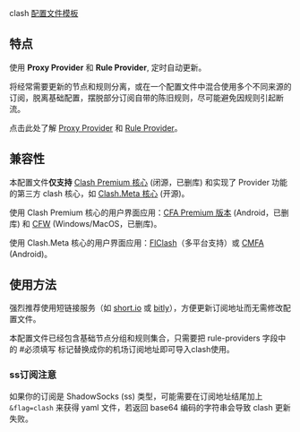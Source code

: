 clash [配置文件模板](https://github.com/QieSen/ConfigTemplateForClash/blob/main/config.yaml)

## 特点

使用 **Proxy Provider** 和 **Rule Provider**, 定时自动更新。

将经常需要更新的节点和规则分离，或在一个配置文件中混合使用多个不同来源的订阅，脱离基础配置，摆脱部分订阅自带的陈旧规则，尽可能避免因规则引起断流。

点击此处了解 [Proxy Provider](https://clash.wiki/configuration/outbound.html#proxy-providers-代理集) 和 [Rule Provider](https://clash.wiki/premium/rule-providers.html)。

## 兼容性

本配置文件**仅支持** [Clash Premium 核心](https://github.com/Dreamacro/clash/releases/tag/premium) (闭源，已删库) 和实现了 Provider 功能的第三方 clash 核心，如 [Clash.Meta 核心](https://github.com/MetaCubeX/Clash.Meta) (开源)。

使用 Clash Premium 核心的用户界面应用：[CFA Premium 版本](https://github.com/Kr328/ClashForAndroid/releases) (Android，已删库) 和 [CFW](https://github.com/Fndroid/clash_for_windows_pkg/releases) (Windows/MacOS，已删库)。

使用 Clash.Meta 核心的用户界面应用：[FlClash](https://github.com/chen08209/FlClash)（多平台支持）或 [CMFA](https://github.com/MetaCubeX/ClashMetaForAndroid) (Android)。

## 使用方法

强烈推荐使用短链接服务（如 [short.io](https://short.io/) 或 [bitly](https://bitly.com)），方便更新订阅地址而无需修改配置文件。

本配置文件已经包含基础节点分组和规则集合，只需要把 rule-providers 字段中的 #必须填写 标记替换成你的机场订阅地址即可导入clash使用。

### ss订阅注意

如果你的订阅是 ShadowSocks (ss) 类型，可能需要在订阅地址结尾加上 `&flag=clash` 来获得 yaml 文件，若返回 base64 编码的字符串会导致 clash 更新失败。
